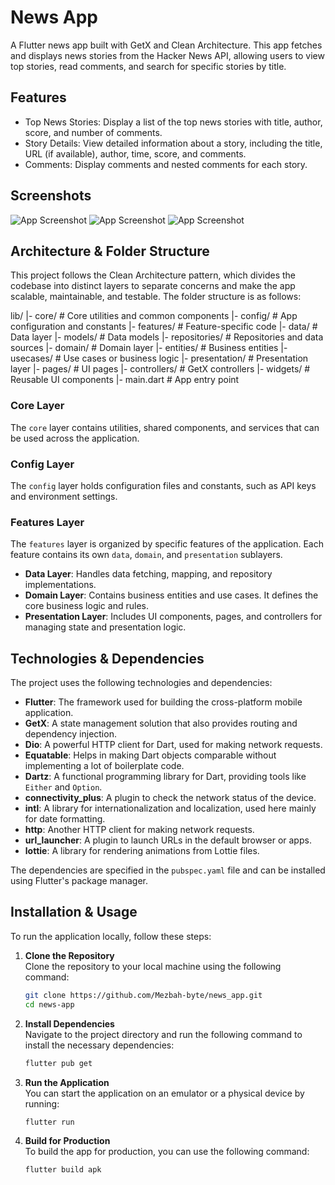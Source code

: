 
# News App

A Flutter news app built with GetX and Clean Architecture. This app fetches and displays news stories from the Hacker News API, allowing users to view top stories, read comments, and search for specific stories by title.


## Features

- Top News Stories: Display a list of the top news stories with title, author, score, and number of comments.
- Story Details: View detailed information about a story, including the title, URL (if available), author, time, score, and comments.
- Comments: Display comments and nested comments for each story.


## Screenshots

![App Screenshot](https://github.com/Mezbah-byte/news_app/blob/main/screenshot/0.jpeg?raw=true)
![App Screenshot](https://github.com/Mezbah-byte/news_app/blob/main/screenshot/2.jpeg?raw=true)
![App Screenshot](https://github.com/Mezbah-byte/news_app/blob/main/screenshot/1.jpeg?raw=true)

## Architecture & Folder Structure

This project follows the Clean Architecture pattern, which divides the codebase into distinct layers to separate concerns and make the app scalable, maintainable, and testable. The folder structure is as follows:

lib/
|- core/ # Core utilities and common components
|- config/ # App configuration and constants
|- features/ # Feature-specific code
|- data/ # Data layer
|- models/ # Data models
|- repositories/ # Repositories and data sources
|- domain/ # Domain layer
|- entities/ # Business entities
|- usecases/ # Use cases or business logic
|- presentation/ # Presentation layer
|- pages/ # UI pages
|- controllers/ # GetX controllers
|- widgets/ # Reusable UI components
|- main.dart # App entry point



### Core Layer

The `core` layer contains utilities, shared components, and services that can be used across the application.

### Config Layer

The `config` layer holds configuration files and constants, such as API keys and environment settings.

### Features Layer

The `features` layer is organized by specific features of the application. Each feature contains its own `data`, `domain`, and `presentation` sublayers.

- **Data Layer**: Handles data fetching, mapping, and repository implementations.
- **Domain Layer**: Contains business entities and use cases. It defines the core business logic and rules.
- **Presentation Layer**: Includes UI components, pages, and controllers for managing state and presentation logic.


## Technologies & Dependencies

The project uses the following technologies and dependencies:

- **Flutter**: The framework used for building the cross-platform mobile application.
- **GetX**: A state management solution that also provides routing and dependency injection.
- **Dio**: A powerful HTTP client for Dart, used for making network requests.
- **Equatable**: Helps in making Dart objects comparable without implementing a lot of boilerplate code.
- **Dartz**: A functional programming library for Dart, providing tools like `Either` and `Option`.
- **connectivity_plus**: A plugin to check the network status of the device.
- **intl**: A library for internationalization and localization, used here mainly for date formatting.
- **http**: Another HTTP client for making network requests.
- **url_launcher**: A plugin to launch URLs in the default browser or apps.
- **lottie**: A library for rendering animations from Lottie files.

The dependencies are specified in the `pubspec.yaml` file and can be installed using Flutter's package manager.

## Installation & Usage

To run the application locally, follow these steps:

1. **Clone the Repository**  
   Clone the repository to your local machine using the following command:

   ```bash
   git clone https://github.com/Mezbah-byte/news_app.git
   cd news-app

2. **Install Dependencies**  
   Navigate to the project directory and run the following command to install the necessary dependencies:

   ```bash
   flutter pub get

3. **Run the Application**  
   You can start the application on an emulator or a physical device by running:

   ```bash
   flutter run

4. **Build for Production**  
   To build the app for production, you can use the following command:

   ```bash
   flutter build apk
